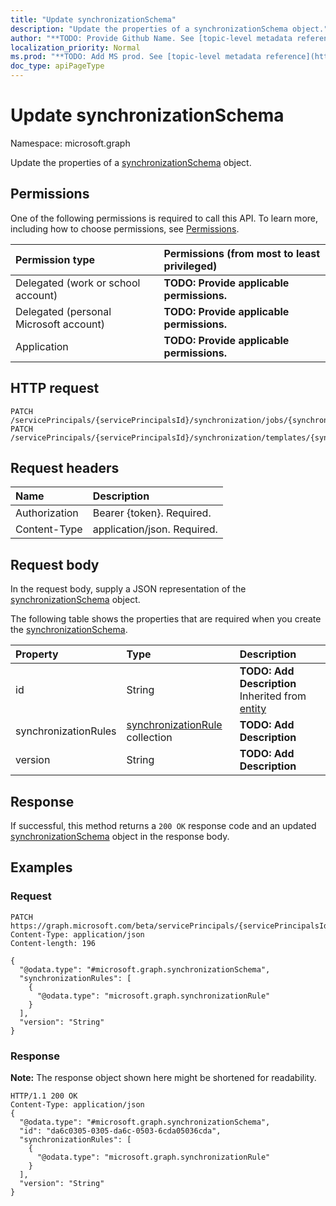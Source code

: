 ```yaml
---
title: "Update synchronizationSchema"
description: "Update the properties of a synchronizationSchema object."
author: "**TODO: Provide Github Name. See [topic-level metadata reference](https://msgo.azurewebsites.net/add/document/guidelines/metadata.html#topic-level-metadata)**"
localization_priority: Normal
ms.prod: "**TODO: Add MS prod. See [topic-level metadata reference](https://msgo.azurewebsites.net/add/document/guidelines/metadata.html#topic-level-metadata)**"
doc_type: apiPageType
---
```


# Update synchronizationSchema
Namespace: microsoft.graph

Update the properties of a [synchronizationSchema](../resources/synchronization-synchronizationschema.md) object.

## Permissions
One of the following permissions is required to call this API. To learn more, including how to choose permissions, see [Permissions](/concepts/permissions-reference.md).

|Permission type|Permissions (from most to least privileged)|
|:---|:---|
|Delegated (work or school account)|**TODO: Provide applicable permissions.**|
|Delegated (personal Microsoft account)|**TODO: Provide applicable permissions.**|
|Application|**TODO: Provide applicable permissions.**|

## HTTP request

<!-- {
  "blockType": "ignored"
}
-->
``` http
PATCH /servicePrincipals/{servicePrincipalsId}/synchronization/jobs/{synchronizationJobId}/schema
PATCH /servicePrincipals/{servicePrincipalsId}/synchronization/templates/{synchronizationTemplateId}/schema
```

## Request headers
|Name|Description|
|:---|:---|
|Authorization|Bearer {token}. Required.|
|Content-Type|application/json. Required.|

## Request body
In the request body, supply a JSON representation of the [synchronizationSchema](../resources/synchronization-synchronizationschema.md) object.

The following table shows the properties that are required when you create the [synchronizationSchema](../resources/synchronization-synchronizationschema.md).

|Property|Type|Description|
|:---|:---|:---|
|id|String|**TODO: Add Description** Inherited from [entity](../resources/entity.md)|
|synchronizationRules|[synchronizationRule](../resources/synchronization-synchronizationrule.md) collection|**TODO: Add Description**|
|version|String|**TODO: Add Description**|



## Response

If successful, this method returns a `200 OK` response code and an updated [synchronizationSchema](../resources/synchronization-synchronizationschema.md) object in the response body.

## Examples

### Request
<!-- {
  "blockType": "request",
  "name": "update_synchronizationschema"
}
-->
``` http
PATCH https://graph.microsoft.com/beta/servicePrincipals/{servicePrincipalsId}/synchronization/jobs/{synchronizationJobId}/schema
Content-Type: application/json
Content-length: 196

{
  "@odata.type": "#microsoft.graph.synchronizationSchema",
  "synchronizationRules": [
    {
      "@odata.type": "microsoft.graph.synchronizationRule"
    }
  ],
  "version": "String"
}
```


### Response
**Note:** The response object shown here might be shortened for readability.
<!-- {
  "blockType": "response",
  "truncated": true
}
-->
``` http
HTTP/1.1 200 OK
Content-Type: application/json
{
  "@odata.type": "#microsoft.graph.synchronizationSchema",
  "id": "da6c0305-0305-da6c-0503-6cda05036cda",
  "synchronizationRules": [
    {
      "@odata.type": "microsoft.graph.synchronizationRule"
    }
  ],
  "version": "String"
}
```

